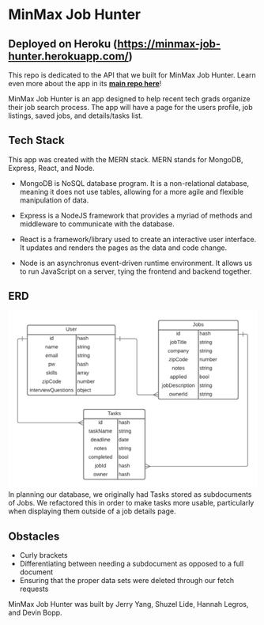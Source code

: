 # MinMax Job Hunter

## Deployed on Heroku (https://minmax-job-hunter.herokuapp.com/)

This repo is dedicated to the API that we built for MinMax Job Hunter. Learn even more about the app in its **[main repo here](https://github.com/devinrbopp/client-job-hunting-journal)**!

MinMax Job Hunter is an app designed to help recent tech grads organize their job search process. The app will have a page for the users profile, job listings, saved jobs, and details/tasks list. 

## Tech Stack
This app was created with the MERN stack. MERN stands for MongoDB, Express, React, and Node. 

- MongoDB is NoSQL database program. It is a non-relational database, meaning it does not use tables, allowing for a more agile and flexible manipulation of data. 

- Express is a NodeJS framework that provides a myriad of methods and middleware to communicate with the database. 

- React is a framework/library used to create an interactive user interface. It updates and renders the pages as the data and code change. 

- Node is an asynchronus event-driven runtime environment. It allows us to run JavaScript on a server, tying the frontend and backend together. 

## ERD
![Database ERD](./minmax-erd.png)
In planning our database, we originally had Tasks stored as subdocuments of Jobs. We refactored this in order to make tasks more usable, particularly when displaying them outside of a job details page. 

## Obstacles
- Curly brackets
- Differentiating between needing a subdocument as opposed to a full document
- Ensuring that the proper data sets were deleted through our fetch requests

MinMax Job Hunter was built by Jerry Yang, Shuzel Lide, Hannah Legros, and Devin Bopp.